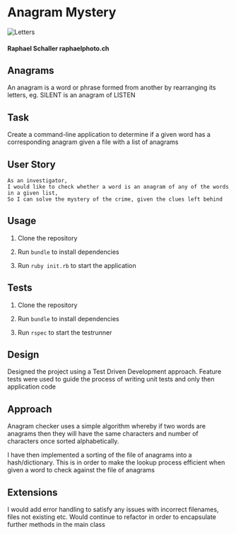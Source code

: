 # Anagram Mystery

![Letters](https://images.unsplash.com/photo-1461958508236-9a742665a0d5?ixlib=rb-1.2.1&ixid=eyJhcHBfaWQiOjEyMDd9&auto=format&fit=crop&w=1950&q=80)
#### Raphael Schaller raphaelphoto.ch

## Anagrams

An anagram is a word or phrase formed from another by rearranging its letters, eg. SILENT is an anagram of LISTEN

## Task

Create a command-line application to determine if a given word has a corresponding anagram given a file with a list of anagrams

## User Story

```
As an investigator,
I would like to check whether a word is an anagram of any of the words in a given list,
So I can solve the mystery of the crime, given the clues left behind
```

## Usage

1. Clone the repository 

2. Run `bundle` to install dependencies

3. Run `ruby init.rb` to start the application


## Tests

1. Clone the repository 

2. Run `bundle` to install dependencies

3. Run `rspec` to start the testrunner


## Design

Designed the project using a Test Driven Development approach. Feature tests were used to guide the process of writing unit tests and only then application code

## Approach

Anagram checker uses a simple algorithm whereby if two words are anagrams then they will have the same characters and number of characters once sorted alphabetically. 

I have then implemented a sorting of the file of anagrams into a hash/dictionary. This is in order to make the lookup process efficient when given a word to check against the file of anagrams


## Extensions

I would add error handling to satisfy any issues with incorrect filenames, files not existing etc. Would continue to refactor in order to encapsulate further methods in the main class

